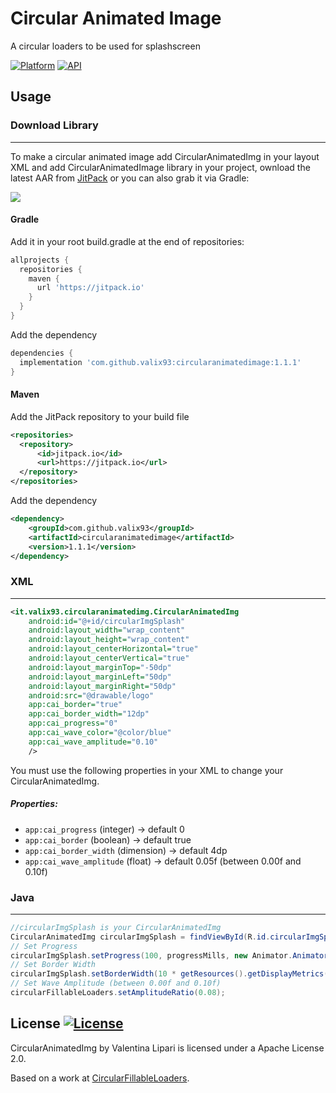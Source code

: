Circular Animated Image
=======

A circular loaders to be used for splashscreen

[![Platform](https://img.shields.io/badge/platform-android-green.svg)](http://developer.android.com/index.html)
[![API](https://img.shields.io/badge/API-18%2B-brightgreen.svg?style=flat)](https://android-arsenal.com/api?level=18)

Usage
--------

### Download Library
---------

To make a circular animated image add CircularAnimatedImg in your layout XML and add CircularAnimatedImage library in your project, ownload the latest AAR from [JitPack][1] or you can also grab it via Gradle:

[![](https://jitpack.io/v/valix93/circularanimatedimage.svg)](https://jitpack.io/#valix93/circularanimatedimage)


#### Gradle

Add it in your root build.gradle at the end of repositories:

```groovy
allprojects {
  repositories {
    maven { 
      url 'https://jitpack.io' 
    }
  }
}
```

Add the dependency

```groovy
dependencies {
  implementation 'com.github.valix93:circularanimatedimage:1.1.1'
}
  ```

#### Maven

Add the JitPack repository to your build file

```xml
<repositories>
  <repository>
      <id>jitpack.io</id>
      <url>https://jitpack.io</url>
  </repository>
</repositories>
```
Add the dependency

```xml
<dependency>
    <groupId>com.github.valix93</groupId>
    <artifactId>circularanimatedimage</artifactId>
    <version>1.1.1</version>
</dependency>
```

### XML
------
```xml
<it.valix93.circularanimatedimg.CircularAnimatedImg
    android:id="@+id/circularImgSplash"
    android:layout_width="wrap_content"
    android:layout_height="wrap_content"
    android:layout_centerHorizontal="true"
    android:layout_centerVertical="true"
    android:layout_marginTop="-50dp"
    android:layout_marginLeft="50dp"
    android:layout_marginRight="50dp"
    android:src="@drawable/logo"
    app:cai_border="true"
    app:cai_border_width="12dp"
    app:cai_progress="0"
    app:cai_wave_color="@color/blue"
    app:cai_wave_amplitude="0.10"
    />
```
You must use the following properties in your XML to change your CircularAnimatedImg.

##### Properties:

* `app:cai_progress`        (integer)   -> default 0
* `app:cai_border`          (boolean)   -> default true
* `app:cai_border_width`    (dimension) -> default 4dp
* `app:cai_wave_amplitude`  (float)     -> default 0.05f (between 0.00f and 0.10f)

### Java
-------

```java
//circularImgSplash is your CircularAnimatedImg
CircularAnimatedImg circularImgSplash = findViewById(R.id.circularImgSplash); 
// Set Progress
circularImgSplash.setProgress(100, progressMills, new Animator.AnimatorListener() { ... } )
// Set Border Width
circularImgSplash.setBorderWidth(10 * getResources().getDisplayMetrics().density);
// Set Wave Amplitude (between 0.00f and 0.10f)
circularFillableLoaders.setAmplitudeRatio(0.08);
```


License [![License](https://img.shields.io/badge/License-Apache%202.0-blue.svg)](https://opensource.org/licenses/Apache-2.0)
--------

CircularAnimatedImg by Valentina Lipari is licensed under a Apache License 2.0.

Based on a work at [CircularFillableLoaders][2].

 [1]: https://jitpack.io/#valix93/circularanimatedimage
 [2]:https://github.com/lopspower/CircularFillableLoaders
 
 
 

